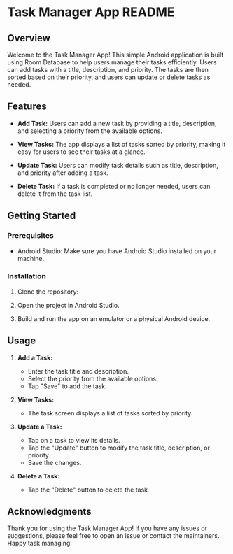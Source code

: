 # Task Manager App README

## Overview

Welcome to the Task Manager App! This simple Android application is built using Room Database to help users manage their tasks efficiently. Users can add tasks with a title, description, and priority. The tasks are then sorted based on their priority, and users can update or delete tasks as needed.

## Features

- **Add Task:** Users can add a new task by providing a title, description, and selecting a priority from the available options.

- **View Tasks:** The app displays a list of tasks sorted by priority, making it easy for users to see their tasks at a glance.

- **Update Task:** Users can modify task details such as title, description, and priority after adding a task.

- **Delete Task:** If a task is completed or no longer needed, users can delete it from the task list.

## Getting Started

### Prerequisites

- Android Studio: Make sure you have Android Studio installed on your machine.

### Installation

1. Clone the repository:

2. Open the project in Android Studio.

3. Build and run the app on an emulator or a physical Android device.

## Usage

1. **Add a Task:**
   - Enter the task title and description.
   - Select the priority from the available options.
   - Tap "Save" to add the task.

2. **View Tasks:**
   - The task screen displays a list of tasks sorted by priority.

3. **Update a Task:**
   - Tap on a task to view its details.
   - Tap the "Update" button to modify the task title, description, or priority.
   - Save the changes.

4. **Delete a Task:**
   - Tap the "Delete" button to delete the task

## Acknowledgments

Thank you for using the Task Manager App! If you have any issues or suggestions, please feel free to open an issue or contact the maintainers. Happy task managing!
